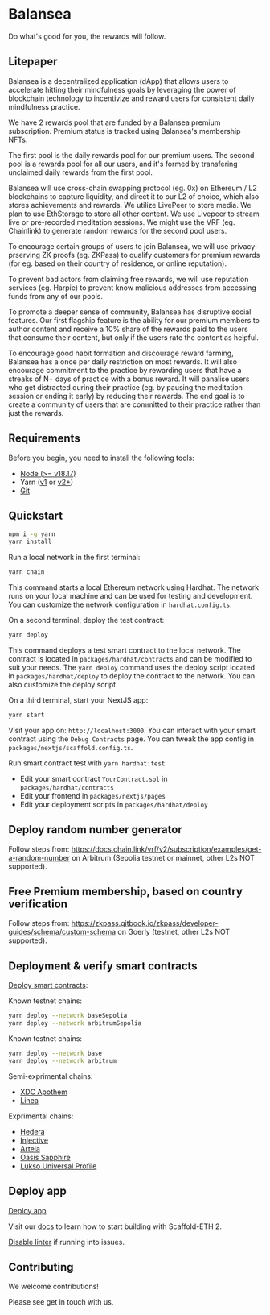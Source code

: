 # Balansea

Do what's good for you, the rewards will follow.

## Litepaper

Balansea is a decentralized application (dApp) that allows users to accelerate hitting their mindfulness goals by leveraging the power of blockchain technology to incentivize and reward users for consistent daily mindfulness practice.

We have 2 rewards pool that are funded by a Balansea premium subscription. Premium status is tracked using Balansea's membership NFTs.

The first pool is the daily rewards pool for our premium users. The second pool is a rewards pool for all our users, and it's formed by transfering unclaimed daily rewards from the first pool.

Balansea will use cross-chain swapping protocol (eg. 0x) on Ethereum / L2 blockchains to capture liquidity, and direct it to our L2 of choice, which also stores achievements and rewards. We utilize LivePeer to store media. We plan to use EthStorage to store all other content. We use Livepeer to stream live or pre-recorded meditation sessions. We might use the VRF (eg. Chainlink) to generate random rewards for the second pool users.

To encourage certain groups of users to join Balansea, we will use privacy-prserving ZK proofs (eg. ZKPass) to qualify customers for premium rewards (for eg. based on their country of residence, or online reputation).

To prevent bad actors from claiming free rewards, we will use reputation services (eg. Harpie) to prevent know malicious addresses from accessing funds from any of our pools.

To promote a deeper sense of community, Balansea has disruptive social features. Our first flagship feature is the ability for our premium members to author content and receive a 10% share of the rewards paid to the users that consume their content, but only if the users rate the content as helpful.

To encourage good habit formation and discourage reward farming, Balansea has a once per daily restriction on most rewards. It will also encourage commitment to the practice by rewarding users that have a streaks of N+ days of practice with a bonus reward. It will panalise users who get distracted during their practice (eg. by pausing the meditation session or ending it early) by reducing their rewards. The end goal is to create a community of users that are committed to their practice rather than just the rewards.

## Requirements

Before you begin, you need to install the following tools:

- [Node (>= v18.17)](https://nodejs.org/en/download/)
- Yarn ([v1](https://classic.yarnpkg.com/en/docs/install/) or [v2+](https://yarnpkg.com/getting-started/install))
- [Git](https://git-scm.com/downloads)

## Quickstart

```bash
npm i -g yarn
yarn install
```

Run a local network in the first terminal:

```bash
yarn chain
```

This command starts a local Ethereum network using Hardhat. The network runs on your local machine and can be used for testing and development. You can customize the network configuration in `hardhat.config.ts`.

On a second terminal, deploy the test contract:

```bash
yarn deploy
```

This command deploys a test smart contract to the local network. The contract is located in `packages/hardhat/contracts` and can be modified to suit your needs. The `yarn deploy` command uses the deploy script located in `packages/hardhat/deploy` to deploy the contract to the network. You can also customize the deploy script.

On a third terminal, start your NextJS app:

```bash
yarn start
```

Visit your app on: `http://localhost:3000`. You can interact with your smart contract using the `Debug Contracts` page. You can tweak the app config in `packages/nextjs/scaffold.config.ts`.

Run smart contract test with `yarn hardhat:test`

- Edit your smart contract `YourContract.sol` in `packages/hardhat/contracts`
- Edit your frontend in `packages/nextjs/pages`
- Edit your deployment scripts in `packages/hardhat/deploy`

## Deploy random number generator

Follow steps from: <https://docs.chain.link/vrf/v2/subscription/examples/get-a-random-number> on Arbitrum (Sepolia testnet or mainnet, other L2s NOT supported).

## Free Premium membership, based on country verification

Follow steps from: <https://zkpass.gitbook.io/zkpass/developer-guides/schema/custom-schema> on Goerly (testnet, other L2s NOT supported).

## Deployment & verify smart contracts

[Deploy smart contracts](https://docs.scaffoldeth.io/deploying/deploy-smart-contracts):

Known testnet chains:

```bash
yarn deploy --network baseSepolia
yarn deploy --network arbitrumSepolia
```

Known testnet chains:

```bash
yarn deploy --network base
yarn deploy --network arbitrum
```

Semi-exprimental chains:

- [XDC Apothem](https://docs.xdc.community/get-started#apothem-testnet)
- [Linea](https://alexastrum.gitbook.io/ethdenver-2024-bounties/linea#bounty-category)

Exprimental chains:

- [Hedera](https://alexastrum.gitbook.io/ethdenver-2024-bounties/hedera#winner-breakdown-1)
- [Injective](https://alexastrum.gitbook.io/ethdenver-2024-bounties/injective)
- [Artela](https://alexastrum.gitbook.io/ethdenver-2024-bounties/artela)
- [Oasis Sapphire](https://docs.oasis.io/dapp/sapphire/)
- [Lukso Universal Profile](https://alexastrum.gitbook.io/ethdenver-2024-bounties/lukso#bounty-category-1)

## Deploy app

[Deploy app](https://docs.scaffoldeth.io/deploying/deploy-nextjs-app)

Visit our [docs](https://docs.scaffoldeth.io) to learn how to start building with Scaffold-ETH 2.

[Disable linter](https://docs.scaffoldeth.io/disable-type-linting-error-checks) if running into issues.

## Contributing

We welcome contributions!

Please see get in touch with us.
